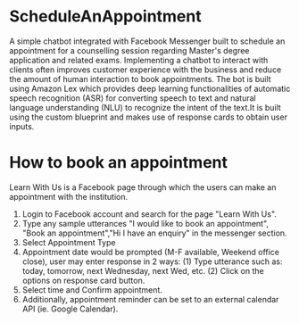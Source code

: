 # ScheduleAnAppointment
A simple chatbot integrated with Facebook Messenger built to schedule an appointment for a counselling session regarding Master's degree application and related exams.
Implementing a chatbot to interact with clients often improves customer experience with the business and reduce the amount of human interaction to book appointments. 
The bot is built using Amazon Lex which provides deep learning functionalities of automatic speech recognition (ASR) for converting speech to text and natural language understanding (NLU) to recognize the intent of the text.It is built using the custom blueprint and makes use of response cards to obtain user inputs.

# How to book an appointment
Learn With Us is a Facebook page through which the users can make an appointment with the institution.
1. Login to Facebook account and search for the page "Learn With Us".
2. Type any sample utterances "I would like to book an appointment", "Book an appointment","Hi I have an enquiry" in the messenger section.
3. Select Appointment Type 
4. Appointment date would be prompted (M-F available, Weekend office close), user may enter response in 2 ways: (1) Type utterance such as: today, tomorrow, next Wednesday, next      Wed, etc.  (2) Click on the options on response card button.
5. Select time and Confirm appointment.
6. Additionally, appointment reminder can be set to an external calendar API (ie. Google Calendar).
